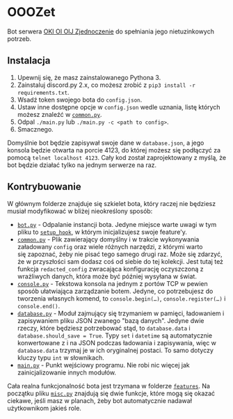 # OOOZet

Bot serwera [OKI OI OIJ Zjednoczenie](https://discord.gg/AMGxG4TvDS) do spełniania jego nietuzinkowych potrzeb.

## Instalacja

1. Upewnij się, że masz zainstalowanego Pythona 3.
2. Zainstaluj discord.py 2.x, co możesz zrobić z `pip3 install -r requirements.txt`.
3. Wsadź token swojego bota do `config.json`.
4. Ustaw inne dostępne opcje w `config.json` wedle uznania, listę których możesz znaleźć w [`common.py`](common.py#L23).
5. Odpal `./main.py` lub `./main.py -c <path to config>`.
6. Smacznego.

Domyślnie bot będzie zapisywał swoje dane w `database.json`, a jego konsola będzie otwarta na porcie 4123, do której możesz się podłączyć za pomocą `telnet localhost 4123`. Cały kod został zaprojektowany z myślą, że bot będzie działać tylko na jednym serwerze na raz.

## Kontrybuowanie

W głównym folderze znajduje się szkielet bota, który raczej nie będziesz musiał modyfikować w bliżej nieokreślony sposób:
- [`bot.py`](bot.py) - Odpalanie instancji bota. Jedyne miejsce warte uwagi w tym pliku to [`setup_hook`](bot.py#L25), w którym inicjalizujesz swoje feature'y.
- [`common.py`](common.py) - Plik zawierający domyślny i w trakcie wykonywania załadowany `config` oraz wiele różnych narzędzi, z którymi warto się zapoznać, żeby nie pisać tego samego drugi raz. Może się zdarzyć, że w przyszłości sam dodasz coś od siebie do tej kolekcji. Jest tutaj też funkcja `redacted_config` zwracająca konfigurację oczyszczoną z wrażliwych danych, która może być później wysyłana w świat.
- [`console.py`](console.py) - Tekstowa konsola na jednym z portów TCP w pewien sposób ułatwiająca zarządzanie botem. Jedyne, co potrzebujesz do tworzenia własnych komend, to `console.begin(…)`, `console.register(…)` i `console.end()`.
- [`database.py`](database.py) - Moduł zajmujący się trzymaniem w pamięci, ładowaniem i zapisywaniem pliku JSON zwanego "bazą danych". Jedyne dwie rzeczy, które będziesz potrzebować stąd, to `database.data` i `database.should_save = True`. Typy `set` i `datetime` są automatycznie konwertowane z i na JSON podczas ładowania i zapisywania, więc w `database.data` trzymaj je w ich oryginalnej postaci. To samo dotyczy kluczy typu `int` w słownikach.
- [`main.py`](main.py) - Punkt wejściowy programu. Nie robi nic więcej jak zainicjalizowanie innych modułów.

Cała realna funkcjonalność bota jest trzymana w folderze [`features`](features/). Na początku pliku [`misc.py`](features/misc.py) znajdują się dwie funkcje, które mogą się okazać ciekawe, jeśli masz w planach, żeby bot automatycznie nadawał użytkownikom jakieś role.
